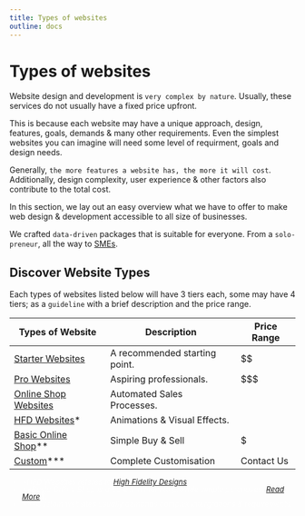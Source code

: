 ```yaml
---
title: Types of websites
outline: docs
---
```


# Types of websites

Website design and development is `very complex by nature`. Usually, these services do not usually have a fixed price upfront.

This is because each website may have a unique approach, design, features, goals, demands & many other requirements. Even the simplest websites you can imagine will need some level of requirment, goals and design needs.

Generally, `the more features a website has, the more it will cost`.
Additionally, design complexity, user experience & other factors also contribute to the total cost.

In this section, we lay out an easy overview what we have to offer to make web design & development accessible to all size of businesses.

We crafted `data-driven` packages that is suitable for everyone. From a `solo-preneur`, all the way to [SMEs](/introduction/glossaries.html#sme).

## Discover Website Types

Each types of websites listed below will have 3 tiers each, some may have 4 tiers; as a `guideline` with a brief description and the price range.

| Types of Website                                                                 | Description                   | Price Range       |
| -------------------------------------------------------------------------------- | ----------------------------- | ----------------- |
| [Starter Websites](/website-packages/starter-websites)                           | A recommended starting point. | $$                |
| [Pro Websites](/website-packages/pro-websites.html)                              | Aspiring professionals.       | $$$               |
| [Online Shop Websites](/website-packages/online-shop-websites.html)              | Automated Sales Processes.    | $$$$              |
| [HFD Websites](/website-packages/hfd-websites.html)*                             | Animations & Visual Effects.  | $$$$              |
| [Basic Online Shop](/website-packages/basic-online-websites.html)**              | Simple Buy & Sell             | $                 |
| [Custom](/website-packages/custom-websites.html)***                              | Complete Customisation        | Contact Us        |



<ul style="color: rgba(255, 255, 255, 0.6); font-size: 13px; line-height: 1">

  <!-- to create HFD in Glossaries -->
  <li><i>*HFD Websites referes to <a href="/introduction/glossaries.html#HFD">High Fidelity Designs</a>.</i></li>

  <!-- to create a blog post in Berlime.com -->
  <li><i>**Basic Online Shop is a bare minimum to provide simple purchases. <a href="/introduction/glossaries.html#HFD">Read More</a>🔗.</i></li>

  <!-- to create a blog post in Berlime.com -->
  <li><i>***Custom websites usually demands complex intergrations & requirements.</i></li>
</ul>
